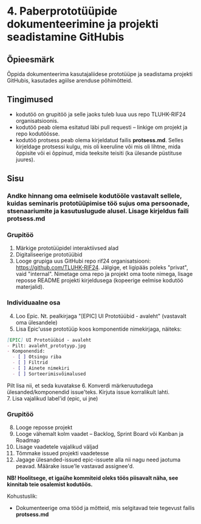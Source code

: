# 4. Paberprototüüpide dokumenteerimine ja projekti seadistamine GitHubis
## Õpieesmärk
Õppida dokumenteerima kasutajaliidese prototüüpe ja seadistama projekti GitHubis, kasutades agiilse arenduse põhimõtteid.

## Tingimused
- kodutöö on grupitöö ja selle jaoks tuleb luua uus repo TLUHK-RIF24 organisatsioonis.
- kodutöö peab olema esitatud läbi pull requesti – linkige om projekt ja repo kodutöösse.
- kodutöö protsess peab olema kirjeldatud failis **protsess.md**. Selles kirjeldage protsessi kulgu, mis oli keeruline või mis oli lihtne, mida õppisite või ei õppinud, mida teeksite teisiti (ka ülesande püstituse juures).

## Sisu
### Andke hinnang oma eelmisele kodutööle vastavalt sellele, kuidas seminaris prototüüpimise töö sujus oma persoonade, stsenaariumite ja kasutuslugude alusel. Lisage kirjeldus faili **protsess.md**
### Grupitöö
1. Märkige prototüüpidel interaktiivsed alad
2. Digitaliseerige prototüübid
3. Looge grupiga uus GitHubi repo rif24 organisatsiooni: https://github.com/TLUHK-RIF24. Jälgige, et ligipääs poleks "privat", vaid "internal". Nimetage oma repo ja projekt oma toote nimega, lisage reposse README projekti kirjeldusega (kopeerige eelmise kodutöö materjalid).  
### Individuaalne osa
4. Loo Epic. Nt. pealkirjaga "[EPIC] UI Prototüübid - avaleht" (vastavalt oma ülesandele)
5. Lisa Epic'usse prototüüp koos komponentide nimekirjaga, näiteks:
```markdown
[EPIC] UI Prototüübid - avaleht
- Pilt: avaleht_prototyyp.jpg
- Komponendid:
  - [ ] Otsingu riba
  - [ ] Filtrid
  - [ ] Ainete nimekiri
  - [ ] Sorteerimisvõimalused
```
Pilt lisa nii, et seda kuvatakse
6. Konverdi märkeruutudega ülesanded/komponendid issue'teks. Kirjuta issue korralikult lahti.  
7. Lisa vajalikud label'id (epic, ui jne)  
### Grupitöö
8. Looge reposse projekt  
9. Looge vähemalt kolm vaadet – Backlog, Sprint Board või Kanban ja Roadmap  
10. Lisage vaadetele vajalikud väljad  
10. Tõmmake issued projekti vaadetesse
11. Jagage ülesanded-issued epic-issuete alla nii nagu need jaotuma peavad. Määrake issue'le vastavad assignee'd.


**NB! Hoolitsege, et igaühe kommiteid oleks töös piisavalt näha, see kinnitab teie osalemist kodutöös.**


Kohustuslik:    
- Dokumenteerige oma tööd ja mõtteid, mis selgitavad teie tegevust failis **protsess.md**
